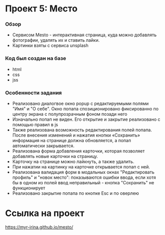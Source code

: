 # Проект 5: Место

### Обзор
* Cервисом Mesto - интерактивная страница, куда можно добавлять фотографии, удалять их и ставить лайки.
* Картинки взяты с сервиса unsplash

### Код был создан на базе
* html
* css
* jss

### Особенности задания
* Реализовано диалогвое окно popup c редактируемыми полями "Имя" и "О себе". Окно попапа спозиционировано фиксированно по центру экрана с полупрозрачным фоном позади него
* Изначально попап не виден. Его открытие и закрытие реализовано с помощью правил в js 
* Также реализована возможность редактирования полей попапа. После внесения изменений и нажатия кнопки «Сохранить» информация на странице должна обновляется, а попап автоматически закрывается.
* Реализована форма добавления карточки, которая позволяет добавлять новые карточки на страницу.
* Карточку на странице можно лайкнуть, а также удалить.
* При нажатии на картинку на карточке открывается попап с ней.
* Реализована валидация форм в модальных окнах "Редактировать профиль" и "новок место": показываются ошибки ввода, если хотя бы в одном из полей ввод неправильный - кнопка "Сохранить" не функционирует
* Реализовано закрытие попапа по кнопке Esc и по оверлею


# Ссылка на проект

 https://myr-irina.github.io/mesto/

 




